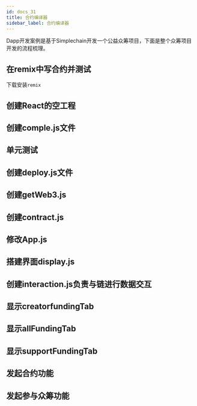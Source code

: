 ```yaml
---
id: docs_31
title: 合约编译器
sidebar_label: 合约编译器
---
```

Dapp开发案例是基于Simplechain开发一个公益众筹项目，下面是整个众筹项目开发的流程梳理。

## 在remix中写合约并测试

下载安装`remix`

## 创建React的空工程

## 创建comple.js文件

## 单元测试

## 创建deploy.js文件

## 创建getWeb3.js

## 创建contract.js

## 修改App.js

## 搭建界面display.js

## 创建interaction.js负责与链进行数据交互

## 显示creatorfundingTab

## 显示allFundingTab

## 显示supportFundingTab

## 发起合约功能

## 发起参与众筹功能







